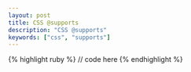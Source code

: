 ```yaml
---
layout: post
title: CSS @supports
description: "CSS @supports"
keywords: ["css", "supports"]
---
```


{% highlight ruby %}
// code here
{% endhighlight %}